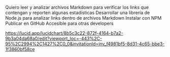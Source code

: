 Quiero leer y analizar archivos Markdown para verificar los links que contengan y reporten algunas estadísticas
Desarrollar una librería de Node.js para analizar links dentro de archivos Markdown
Instalar con NPM
Publicar en GitHub
Accesible para otras developers

https://lucid.app/lucidchart/8b5c3c22-872f-4164-b7a2-9b3a04da68a0/edit?viewport_loc=-443%2C-95%2C2994%2C1427%2C0_0&invitationId=inv_f4981bf5-8d31-4c65-bbe3-1f3860bf58ce

